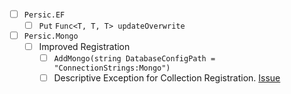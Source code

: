 - [ ] `Persic.EF` <VERSION>
    - [ ] `Put` `Func<T, T, T> updateOverwrite`
- [ ] `Persic.Mongo` <VERSION>
    - [ ] Improved Registration
        - [ ] `AddMongo(string DatabaseConfigPath = "ConnectionStrings:Mongo")`
        - [ ] Descriptive Exception for Collection Registration. [Issue](https://github.com/astorDev/persic/issues/20)